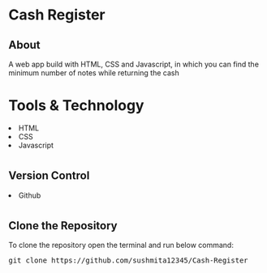 # Cash Register

<h2>About</h2>
A web app build with HTML, CSS and Javascript, in which you can find the minimum number of notes while returning the cash

# Tools & Technology
<li>HTML</li>
<li>CSS</li>
<li>Javascript</li>

# <h2>Version Control</h2>
<li> Github </li>

# <h2>Clone the Repository</h2>
To clone the repository open the terminal and run below command:</br>
<pre>git clone https://github.com/sushmita12345/Cash-Register</pre>


